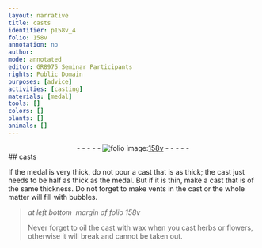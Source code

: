 ```yaml
---
layout: narrative
title: casts
identifier: p158v_4
folio: 158v
annotation: no
author:
mode: annotated
editor: GR8975 Seminar Participants
rights: Public Domain
purposes: [advice]
activities: [casting]
materials: [medal]
tools: []
colors: []
plants: []
animals: []
---
```


 <div class="folio" align="center">- - - - - <a href="http://gallica.bnf.fr/ark:/12148/btv1b10500001g/f322.image" target="_blank"><img src="https://cu-mkp.github.io/GR8975-edition/assets/photo-icon.png" alt="folio image: " style="display:inline-block; margin-bottom:-3px;"/>158v</a> - - - - - </div> <span class="activity"></span> 
## casts

 
If the <span class="material">medal</span> is very thick, do not pour a cast that is as thick; the cast just needs to be half as thick as the <span class="material">medal</span>. But if it is thin, make a cast that is of the same thickness. Do not forget to make vents in the cast or the whole matter will fill with bubbles.
 
> *at left bottom  margin of folio 158v*
> 
> Never forget to oil the cast with wax when you cast herbs or flowers, otherwise it will break and cannot be taken out.
